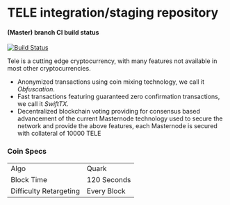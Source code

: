 TELE integration/staging repository
=====================================

#### (Master) branch CI build status

[![Build Status](https://travis-ci.com/mammix2/tele.svg?token=nDsoJZHkRE9sR4NXGMJs&branch=master)](https://travis-ci.com/mammix2/tele)

Tele is a cutting edge cryptocurrency, with many features not available in most other cryptocurrencies.
- Anonymized transactions using coin mixing technology, we call it _Obfuscation_.
- Fast transactions featuring guaranteed zero confirmation transactions, we call it _SwiftTX_.
- Decentralized blockchain voting providing for consensus based advancement of the current Masternode
  technology used to secure the network and provide the above features, each Masternode is secured
  with collateral of 10000 TELE


### Coin Specs
<table>
<tr><td>Algo</td><td>Quark</td></tr>
<tr><td>Block Time</td><td>120 Seconds</td></tr>
<tr><td>Difficulty Retargeting</td><td>Every Block</td></tr>
</table>
